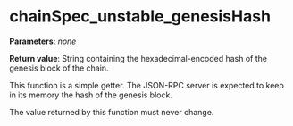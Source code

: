 # chainSpec_unstable_genesisHash

**Parameters**: *none*

**Return value**: String containing the hexadecimal-encoded hash of the genesis block of the chain.

This function is a simple getter. The JSON-RPC server is expected to keep in its memory the hash of the genesis block.

The value returned by this function must never change.
